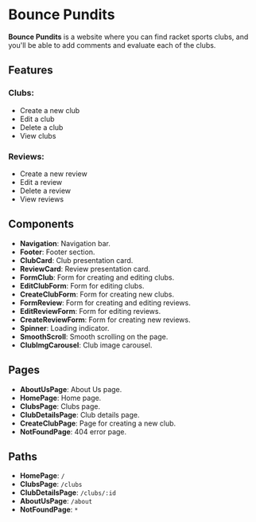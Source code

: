 # Bounce Pundits

**Bounce Pundits** is a website where you can find racket sports clubs, and you'll be able to add comments and evaluate each of the clubs.

## Features

### Clubs:
- Create a new club
- Edit a club
- Delete a club
- View clubs

### Reviews:
- Create a new review
- Edit a review
- Delete a review
- View reviews

## Components

- **Navigation**: Navigation bar.
- **Footer**: Footer section.
- **ClubCard**: Club presentation card.
- **ReviewCard**: Review presentation card.
- **FormClub**: Form for creating and editing clubs.
- **EditClubForm**: Form for editing clubs.
- **CreateClubForm**: Form for creating new clubs.
- **FormReview**: Form for creating and editing reviews.
- **EditReviewForm**: Form for editing reviews.
- **CreateReviewForm**: Form for creating new reviews.
- **Spinner**: Loading indicator.
- **SmoothScroll**: Smooth scrolling on the page.
- **ClubImgCarousel**: Club image carousel.

## Pages

- **AboutUsPage**: About Us page.
- **HomePage**: Home page.
- **ClubsPage**: Clubs page.
- **ClubDetailsPage**: Club details page.
- **CreateClubPage**: Page for creating a new club.
- **NotFoundPage**: 404 error page.

## Paths

- **HomePage**: `/`
- **ClubsPage**: `/clubs`
- **ClubDetailsPage**: `/clubs/:id`
- **AboutUsPage**: `/about`
- **NotFoundPage**: `*`

